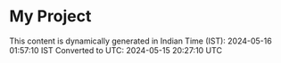 # My Project

This content is dynamically generated in Indian Time (IST): 2024-05-16 01:57:10 IST
Converted to UTC: 2024-05-15 20:27:10 UTC
